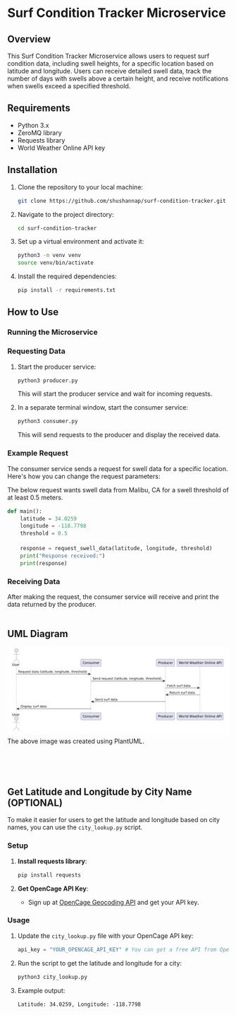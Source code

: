 # Surf Condition Tracker Microservice

## Overview

This Surf Condition Tracker Microservice allows users to request surf condition data, including swell heights, for a specific location based on latitude and longitude. Users can receive detailed swell data, track the number of days with swells above a certain height, and receive notifications when swells exceed a specified threshold.

## Requirements

- Python 3.x
- ZeroMQ library
- Requests library
- World Weather Online API key 

## Installation

1. Clone the repository to your local machine:
    ```bash
    git clone https://github.com/shushannap/surf-condition-tracker.git
    ```
2. Navigate to the project directory:
    ```bash
    cd surf-condition-tracker
    ```
3. Set up a virtual environment and activate it:
    ```bash
    python3 -m venv venv
    source venv/bin/activate
    ```
4. Install the required dependencies:
    ```bash
    pip install -r requirements.txt
    ```

## How to Use

### Running the Microservice

### Requesting Data
1. Start the producer service:
    ```bash
    python3 producer.py
    ```
    This will start the producer service and wait for incoming requests.

2. In a separate terminal window, start the consumer service:
    ```bash
    python3 consumer.py
    ```
    This will send requests to the producer and display the received data.

### Example Request

The consumer service sends a request for swell data for a specific location. Here's how you can change the request parameters:

The below request wants swell data from Malibu, CA for a swell threshold of at least 0.5 meters. 
```python
def main():
    latitude = 34.0259
    longitude = -118.7798
    threshold = 0.5

    response = request_swell_data(latitude, longitude, threshold)
    print("Response received:")
    print(response)
```

### Receiving Data

After making the request, the consumer service will receive and print the data returned by the producer.
 <br><br>
## UML Diagram
![UML Diagram](Surf-UML.png)
The above image was created using PlantUML.


<br><br><br>

## Get Latitude and Longitude by City Name (OPTIONAL)

To make it easier for users to get the latitude and longitude based on city names, you can use the `city_lookup.py` script.

### Setup

1. **Install requests library**:
    ```bash
    pip install requests
    ```

2. **Get OpenCage API Key**:
    - Sign up at [OpenCage Geocoding API](https://opencagedata.com/api) and get your API key.

### Usage

1. Update the `city_lookup.py` file with your OpenCage API key:
    ```python
    api_key = "YOUR_OPENCAGE_API_KEY" # You can get a free API from OpenCage, but if unable, let me know and I can provide you with a key.
    ```

2. Run the script to get the latitude and longitude for a city:
    ```bash
    python3 city_lookup.py
    ```

3. Example output:
    ```
    Latitude: 34.0259, Longitude: -118.7798
    ```
